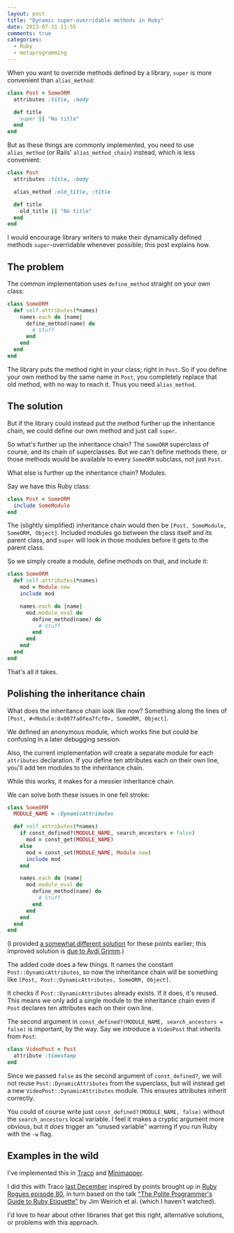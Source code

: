 ```yaml
---
layout: post
title: "Dynamic super-overridable methods in Ruby"
date: 2013-07-31 11:55
comments: true
categories:
  - Ruby
  - metaprogramming
---
```


When you want to override methods defined by a library, `super` is more convenient than `alias_method`:

``` ruby
class Post < SomeORM
  attributes :title, :body

  def title
    super || "No title"
  end
end
```

But as these things are commonly implemented, you need to use `alias_method` (or Rails' `alias_method_chain`) instead, which is less convenient:

``` ruby
class Post
  attributes :title, :body

  alias_method :old_title, :title

  def title
    old_title || "No title"
  end
end
```

I would encourage library writers to make their dynamically defined methods `super`-overridable whenever possible; this post explains how.


## The problem

The common implementation uses `define_method` straight on your own class:

``` ruby
class SomeORM
  def self.attributes(*names)
    names.each do |name|
      define_method(name) do
        # Stuff
      end
    end
  end
end
```

The library puts the method right in your class; right in `Post`. So if you define your own method by the same name in `Post`, you completely replace that old method, with no way to reach it. Thus you need `alias_method`.


## The solution

But if the library could instead put the method further up the inheritance chain, we could define our own method and just call `super`.

So what's further up the inheritance chain? The `SomeORM` superclass of course, and its chain of superclasses. But we can't define methods there, or those methods would be available to every `SomeORM` subclass, not just `Post`.

What else is further up the inheritance chain? Modules.

Say we have this Ruby class:

``` ruby
class Post < SomeORM
  include SomeModule
end
```

The (slightly simplified) inheritance chain would then be `[Post, SomeModule, SomeORM, Object]`. Included modules go between the class itself and its parent class, and `super` will look in those modules before it gets to the parent class.

So we simply create a module, define methods on that, and include it:

``` ruby
class SomeORM
  def self.attributes(*names)
    mod = Module.new
    include mod

    names.each do |name|
      mod.module_eval do
        define_method(name) do
          # Stuff
        end
      end
    end
  end
end
```

That's all it takes.


## Polishing the inheritance chain

What does the inheritance chain look like now? Something along the lines of `[Post, #<Module:0x007fa0fea7fcf0>, SomeORM, Object]`.

We defined an anonymous module, which works fine but could be confusing in a later debugging session.

Also, the current implementation will create a separate module for each `attributes` declaration. If you define ten attributes each on their own line, you'll add ten modules to the inheritance chain.

While this works, it makes for a messier inheritance chain.

We can solve both these issues in one fell stroke:

``` ruby
class SomeORM
  MODULE_NAME = :DynamicAttributes

  def self.attributes(*names)
    if const_defined?(MODULE_NAME, search_ancestors = false)
      mod = const_get(MODULE_NAME)
    else
      mod = const_set(MODULE_NAME, Module.new)
      include mod
    end

    names.each do |name|
      mod.module_eval do
        define_method(name) do
          # Stuff
        end
      end
    end
  end
end
```

(I provided [a somewhat different solution](https://github.com/henrik/octopress/blob/321f5b6fee282e8b6c99a828a5dc661d010b583b/source/_posts/2013-07-31-dsom.markdown) for these points earlier; this improved solution is [due to Avdi Grimm](https://gist.github.com/avdi/6123055).)

The added code does a few things. It names the constant `Post::DynamicAttributes`, so now the inheritance chain will be something like `[Post, Post::DynamicAttributes, SomeORM, Object]`.

It checks if `Post::DynamicAttributes` already exists. If it does, it's reused. This means we only add a single module to the inheritance chain even if `Post` declares ten attributes each on their own line.

The second argument in `const_defined?(MODULE_NAME, search_ancestors = false)` is important, by the way. Say we introduce a `VideoPost` that inherits from `Post`:

``` ruby
class VideoPost < Post
  attribute :timestamp
end
```

Since we passed `false` as the second argument of `const_defined?`, we will not reuse `Post::DynamicAttributes` from the superclass, but will instead get a new `VideoPost::DynamicAttributes` module. This ensures attributes inherit correctly.

You could of course write just `const_defined?(MODULE_NAME, false)` without the `search_ancestors` local variable. I feel it makes a cryptic argument more obvious, but it *does* trigger an "unused variable" warning if you run Ruby with the `-w` flag.


## Examples in the wild

I've implemented this in [Traco](https://github.com/barsoom/traco/blob/master/lib/traco/translates.rb) and [Minimapper](https://github.com/joakimk/minimapper/commit/e3ebe9d3148a26c51d81ddc03a3cab567a65ba46).

I did this with Traco [last December](https://twitter.com/henrik/status/275278555166945281) inspired by points brought up in [Ruby Rogues episode 80](http://rubyrogues.com/080-rr-practical-metaprogramming-with-steven-harms/), in turn based on the talk ["The Polite Programmer's Guide to Ruby Etiquette"](http://www.confreaks.com/videos/374-rubyconf2010-the-polite-programmer-s-guide-to-ruby-etiquette) by Jim Weirich et al. (which I haven't watched).

I'd love to hear about other libraries that get this right, alternative solutions, or problems with this approach.
